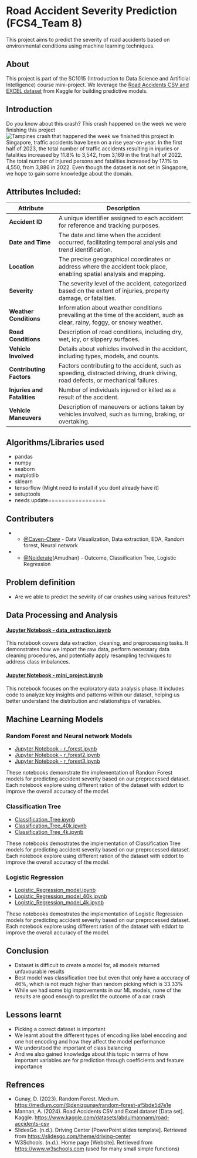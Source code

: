 # Road Accident Severity Prediction (FCS4_Team 8)

This project aims to predict the severity of road accidents based on environmental conditions using machine learning techniques.


## About
This project is part of the SC1015 (Introduction to Data Science and Artificial Intelligence) course mini-project. We leverage the [Road Accidents CSV and EXCEL dataset](https://www.kaggle.com/datasets/abdulmannann/road-accidents-csv) from Kaggle for building predictive models.
## Introduction
Do you know about this crash? This crash happened on the week we were finishing this project
![Tampines crash that happened the week we finished this project](https://static1.straitstimes.com.sg/s3fs-public/styles/large30x20/public/articles/2024/04/22/yutampinesaccidentcoll2204.jpg?VersionId=GGwjA_2XTIbaP76m2Y6Hdoi1ImTQw2dx)
In Singapore, traffic accidents have been on a rise year-on-year. In the first half of 2023, the total number of traffic accidents resulting in injuries or fatalities increased by 11.8% to 3,542, from 3,169 in the first half of 2022. The total number of injured persons and fatalities increased by 17.1% to 4,550, from 3,886 in 2022. Even though the dataset is not set in Singapore, we hope to gain some knowledge about the domain.

## Attributes Included:

| Attribute             | Description                                                                                      |
|-----------------------|--------------------------------------------------------------------------------------------------|
| **Accident ID**       | A unique identifier assigned to each accident for reference and tracking purposes.               |
| **Date and Time**     | The date and time when the accident occurred, facilitating temporal analysis and trend identification. |
| **Location**          | The precise geographical coordinates or address where the accident took place, enabling spatial analysis and mapping. |
| **Severity**          | The severity level of the accident, categorized based on the extent of injuries, property damage, or fatalities. |
| **Weather Conditions**| Information about weather conditions prevailing at the time of the accident, such as clear, rainy, foggy, or snowy weather. |
| **Road Conditions**   | Description of road conditions, including dry, wet, icy, or slippery surfaces.                    |
| **Vehicle Involved**  | Details about vehicles involved in the accident, including types, models, and counts.             |
| **Contributing Factors** | Factors contributing to the accident, such as speeding, distracted driving, drunk driving, road defects, or mechanical failures. |
| **Injuries and Fatalities** | Number of individuals injured or killed as a result of the accident.                           |
| **Vehicle Maneuvers** | Description of maneuvers or actions taken by vehicles involved, such as turning, braking, or overtaking. |


## Algorithms/Libraries used
- pandas
- numpy
- seaborn
- matplotlib
- sklearn
- tensorflow (Might need to install if you dont already have it)
- setuptools
- needs update=================
## Contributers
- * [@Caven-Chew](https://github.com/Caven-Chew) - Data Visualization, Data extraction, EDA, Random forest, Neural network
- * [@Noiderate](https://github.com/Noiderate)(Amudhan) - Outcome, Classification Tree, Logistic Regression
## Problem definition
- Are we able to predict the sevirity of car crashes using various features?
<!-- (FCS4_Team 8 Folder) -->
## Data Processing and Analysis

#### [Jupyter Notebook - data_extraction.ipynb](https://github.com/Caven-Chew/SC1015-MINI_PROJECT/blob/main/data_extraction.ipynb)
This notebook covers data extraction, cleaning, and preprocessing tasks. It demonstrates how we import the raw data, perform necessary data cleaning procedures, and potentially apply resampling techniques to address class imbalances.

#### [Jupyter Notebook - mini_project.ipynb](https://github.com/Caven-Chew/SC1015-MINI_PROJECT/blob/main/mini%20project.ipynb)
This notebook focuses on the exploratory data analysis phase. It includes code to analyze key insights and patterns within our dataset, helping us better understand the distribution and relationships of variables.

## Machine Learning Models

### Random Forest and Neural network Models
- [Jupyter Notebook - r_forest.ipynb](https://github.com/Caven-Chew/SC1015-MINI_PROJECT/blob/main/r_forest.ipynb)
- [Jupyter Notebook - r_forest2.ipynb](https://github.com/Caven-Chew/SC1015-MINI_PROJECT/blob/main/r_forest2.ipynb)
- [Jupyter Notebook - r_forest3.ipynb](https://github.com/Caven-Chew/SC1015-MINI_PROJECT/blob/main/r_forest3.ipynb)

These notebooks demonstrate the implementation of Random Forest models for predicting accident severity based on our preprocessed dataset. Each notebook explore using different ration of the dataset with eddort to improve the overall accuracy of the model.

### Classification Tree
- [Classification_Tree.ipynb](https://github.com/Caven-Chew/SC1015-MINI_PROJECT/blob/main/Classification_Tree.ipynb)
- [Classification_Tree_40k.ipynb](https://github.com/Caven-Chew/SC1015-MINI_PROJECT/blob/main/Classification_Tree_40k.ipynb)
- [Classification_Tree_4k.ipynb](https://github.com/Caven-Chew/SC1015-MINI_PROJECT/blob/main/Classification_Tree_4k.ipynb)

These notebooks demostrates the implementation of Classification Tree models for predicting accident severity based on our preprocessed dataset. Each notebook explore using different ration of the dataset with eddort to improve the overall accuracy of the model.

### Logistic Regression
- [Logistic_Regression_model.ipynb](https://github.com/Caven-Chew/SC1015-MINI_PROJECT/blob/main/Logistic_Regression_model.ipynb)
- [Logistic_Regression_model_40k.ipynb](https://github.com/Caven-Chew/SC1015-MINI_PROJECT/blob/main/Logistic_Regression_model_40k.ipynb)
- [Logistic_Regression_model_4k.ipynb](https://github.com/Caven-Chew/SC1015-MINI_PROJECT/blob/main/Logistic_Regression_model_4k.ipynb)

These notebooks demostrates the implementation of Logistic Regression models for predicting accident severity based on our preprocessed dataset. Each notebook explore using different ration of the dataset with eddort to improve the overall accuracy of the model.
## Conclusion
- Dataset is difficult to create a model for, all models returned unfavourable results
- Best model was classification tree but even that only have a accuracy of 46%, which is not much higher than random picking which is 33.33%
- While we had some big improvements in our ML models, none of the results are good enough to predict the outcome of a car crash

## Lessons learnt
- Picking a correct dataset is important
- We learnt about the different types of encoding like label encoding and one hot encoding and how they affect the model performance
- We understood the important of class balancing
- And we also gained knowledge about this topic in terms of how important variables are for prediction through coefficients and feature importance 
## Refrences
- Gunay, D. (2023). Random Forest. Medium. https://medium.com/@denizgunay/random-forest-af5bde5d7e1e
- Mannan, A. (2024). Road Accidents CSV and Excel dataset [Data set]. Kaggle. https://www.kaggle.com/datasets/abdulmannann/road-accidents-csv
- SlidesGo. (n.d.). Driving Center [PowerPoint slides template]. Retrieved from https://slidesgo.com/theme/driving-center
- W3Schools. (n.d.). Home page [Website]. Retrieved from https://www.w3schools.com (used for many small simple functions)